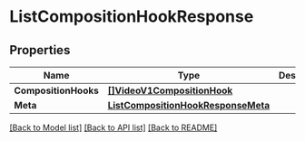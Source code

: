 # ListCompositionHookResponse

## Properties

Name | Type | Description | Notes
------------ | ------------- | ------------- | -------------
**CompositionHooks** | [**[]VideoV1CompositionHook**](video.v1.composition_hook.md) |  |[optional] 
**Meta** | [**ListCompositionHookResponseMeta**](ListCompositionHookResponse_meta.md) |  |[optional] 

[[Back to Model list]](../README.md#documentation-for-models) [[Back to API list]](../README.md#documentation-for-api-endpoints) [[Back to README]](../README.md)


